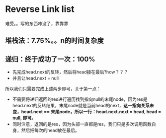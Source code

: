 # Reverse Link list
 难受。。写的东西咋没了，靠靠靠
 
 ## 堆栈法：7.75%。。n的时间复杂度
 
 ## 递归：终于成功了一次：100%
 
 * 先完成head.next的反转，然后将head接在最后?how？？？
 * 并且让head.next = null
 
 所以我们只需要完成上述两步即可，关于第一点：
 * 不需要将递归返回的res进行遍历找到指向null的末尾node，因为res是head.next的反转结果，末尾node就是当前head的next，**这一指向关系未变，head.next == 末尾node，所以一行：head.next.next = head, head = null, 即可。**
 * 同时注意，返回的是res，因为头部一直都是res，我们只是多次调用函数自身，然后把每次的head放在最后。

